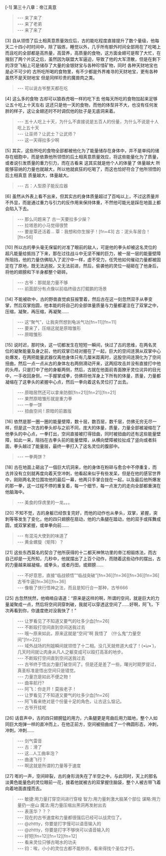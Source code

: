 
[-1] 第三十八章：帝江真意
>--- 来了来了<br>
>--- 来了老弟<br>
>--- 来了来了<br>

[3] 自从领悟了后土相真意质量效应后，古的能吃程度直接提升了数个量级，他每天二十四小时时间中，除了锻炼，睡觉以外，几乎所有额外时间全部用在了吃喝上 而且吃的全部都是高热量，高营养，高质量的食物，这方面金翅可是帮了大忙，在搜刮了两个片区之后，虽然因为联盟大军逼迫，导致了他的大军溃散，但是在剩下的浮空飞船上可是储存了大量的金银财宝与各种珍惜矿物，同时 各种天财地宝也是必不可少的 古所吃所喝的食物里，有不少都是外界难寻的天财地宝，更有各种虽然不是天财地宝 但是同样珍贵的魔兽肉之类。
>--- 可以说古爷整天都在吃<br>

[4] 这么多的食物 古却可以狼吞虎咽一样的吃下去 他每天所吃的食物加起来足够让五十吃上十天左右 这还只是他一天的食物，而他的体型并不大，也没有任何发胖的样子，这让金翅还时不时调侃他的肚子是无底洞来着。
>--- 五十人吃上十天，为什么不直接说是五百人的份量，为什么不说是十人吃上五十天<br>
>--- 让巫师？让武士？让武师？<br>
>--- 这一天得拉多少啊<br>

[5] 其实，这些所吃的食物全部都被他化为了能量储存在身体中，并不是单纯的储存在细胞中，而是依靠他所领悟的后土相真意质量效应，将这些能量化为了质量，或者说引发质量的重力引力，而在古看来 这其实就是他个人的体量了 体量越大 所能够容纳的力量也就越大，所以他就疯狂的吃喝了，而这也恰好符合了他所领悟的后土相真意 质量越大，体量越大。
>--- 古：人型原子能反应器<br>

[6] 虽然从外表上看不出来，但其实古的身体质量超过了百吨以上，不过这质量并不外显，而是通过重力与引力的反作用来保持体重，不然他可能光是踩在地面上都会陷入下去。
>--- 那么问题来了 古一天要拉多少屎？<br>
>--- 拉塔恩的小马觉得很赞<br>
>--- 要是覃还活着…
覃：我想和你生猴子！[fn=43]
古：泥头车居合！[fn=56]<br>

[10] 所以古的拳头毫无保留的对准了眼前的敌人，可是他的拳头却被这名灵位的超凡能量给抵挡了下来，那在过往战斗中无坚不摧的巨力，被一层一层的能量壁障所阻挡，他的力量仿佛陷入了泥泞中一样，虚不受力，任凭他如何催动力量都被固定在了原地，既无法逃脱，又无法前进，然后，偷袭他的灵位一槌砸在了他身后，将他的翅膀和下半身都整个砸碎。
>--- 古爷：那就是力量不够<br>
>--- 前面部分有点像以前临终级古打鲲鹏的场景<br>

[14] 不能被砍中，古的野兽直觉疯狂报警着，然后古在这一刻忽然双手从拳变掌，然后双掌抱圆，他本能的将自己的全部体量质量与力量都灌注在了双掌之中，压缩，凝聚，再压缩，再凝聚……
>--- 这“聚气”，让我突然想到龟派气功[fn=11][fn=11]<br>
>--- 要来了，压缩这就是原暗雏形<br>
>--- 原暗雏形<br>

[15] 说时迟，那时快，这一切都发生在短短一瞬间，快过了古的思维，在两名灵位的凝聚能量及身之前，他的双掌已经对握在了一起，巨大的空间涟漪从双掌中心处爆发，在两把能量武器仅离他身体只有几厘米距离时，这股空间涟漪化为了空间扭曲，然后一点一点从古的身体左右两侧滑动开来，这两招攻击并没有直接打中他的头颅，只是打中了他的身躯两侧，然后，古就在他面前青面獠牙灵位诧异的目光中，一手收回身侧，一手握掌成拳，仿佛将他浑身上下所有的体量，质量，力量都凝缩在了这拳头的紧握中心点，然后一拳向着这名灵位打了出去。
>--- 原暗居然还可以拿来防御[fn=21][fn=21][fn=21]<br>
>--- 果然原暗雏形就是重力拳<br>
>--- 一拳一饼<br>
>--- 扭曲空间 ! 原暗的前置版<br>

[16] 依然是那一圈一圈的能量壁障，数十层，数百层，数千层，仿佛无穷无尽一样，但是这一次古的拳头却与之前不同，庞大的体量，质量，力量全部被凝缩在了他拳头的中心点，一拳打出，空间直接被打得扭曲，同时被扭曲的还有这些能量壁障，如此一来，阻挡在古拳头前的能量壁障，从横向壁障被拉扯成了竖向或者斜面，拳头越过了能量层，最终一拳打入了这名灵位的腹部中。
>--- 一拳两饼？<br>

[18] 古在地面上砸出了一個巨大坑洞来，他的身体在粉碎与愈合中不停重复，而古并没有立刻就再度向着天空冲刺，他看起来似乎有些发呆，但是在他的感官世界中，刚刚两名灵位围攻他的最后一幕，他两只手掌合拢在一起，以及最后他所爆发的那一拳，这一过程不停的重复着，每一个细节，每一点发力的走向全部都重演在他脑海中。
>--- 美食的俘虏里的一龙。。。<br>

[20] 不知不觉，古的身躯已经恢复完好，而他的动作也从拳头，双掌，紧握，突刺等等发生了变化，他的四只翅膀在扇动，他的六条腿在踏动，他的双手或挥舞成圆，或双掌紧握，或单拳向前……
>--- 有混沌大使到的味道了<br>
>--- 黄金螺旋（矩阵）？<br>

[21] 这些东西莫名的契合了他所获得的十二都天神煞功里的帝江相锻炼法，而古自己却是一无所知，几秒中，他就摆出了上百个动作，而随着这些动作的摆出，古的力量越来越凝缩，或拳头，或者丹田，或翅膀……
>--- 不好意思，直接“临战顿悟”“临战突破”[fn=36][fn=36][fn=36][fn=36]古爷牛逼[fn=36][fn=36]<br>
>--- 像极了侠行悟神之法，而且是知行合一那种，古爷666<br>

[25] 古忽然恍然，他喃喃自语道：“原来是这样的啊，所谓的空间，就是巨大的力量凝聚成一点，然后将空间洞穿刺破，我就可以穿透这空间了……好啊，阿飞，下次再看到你，你速度绝对没我快了！”
>--- 让罗看见了不知道又要气的吐多少血[fn=26]<br>
>--- 不断殴打空间直到空间送我过去<br>
>--- 哦～原来如此，原来这就是“空间”啊  我悟了 （什么鬼“力量空间”[fn=22]）<br>
>--- 域外战场的刑姐瞬间就领悟了十二相。没几天就修道大成了！(•́ω•̀ )，几天时间就让肉身从凡人之躯变成可以殴打高圣的地步。<br>
>--- 不断殴打空间直到空间送我过去<br>
>--- 古爷终于悟出力量打破空间了。但是还是差了一些。曙光时期罗提过，真圣标准是悟出空间只是错觉。<br>
>--- 力量岂是如此不便之物！<br>
>--- 曲率航行?<br>
>--- 阿飞：你走开！莫挨老子！<br>
>--- 让罗看见了不知道又要气的吐多少血[fn=26]<br>
>--- 阿飞看来绝对是个份量十足的角色，让古这么惦记。<br>
>--- 古爷开挂呢<br>

[26] 话音声中，古的四只翅膀猛的用力，六条腿更是弯曲后用力踏地，整个人如同巨大炮弹一样的直冲而上，在他正前方，空间被扭曲成了一个椭圆形态，冲刺，冲刺，冲刺……
>--- 剑气雷音<br>
>--- 古：滑了<br>
>--- 这…人工曲率泡？<br>
>--- 曲速飞行？<br>
>--- 啊这就是所谓的力量等于速度<br>

[27] 嘭的一声，空间碎裂，古的身形消失在了半空之中，与此同时，天上的那名淡黄色能量色的灵位眼前一花，接着他就被古的双掌握住脑袋，整个人被古带飞着向着地面直撞而去。
>--- 敏捷:用力量打穿空间进行穿梭
智力:用力量刺激大脑某个部位
谋略:用力量扔一座山
魔法:用力量压缩出黑洞再发射出去<br>
>--- 表莲华？？？<br>
>--- 现在的古爷速度和力量都很强后已经可以战灵位了。<br>
>--- @zhttty，你要是打字慢可以语音输入的<br>
>--- @zhttty，你要是打字不够快可以语音输入的<br>
>--- 好短[fn=12][fn=12][fn=12]<br>
>--- 看来灵位只够古喝水的功夫<br>
>--- 钧：唉，小小的灵位古都不能秒杀，看来得找个圣位才行。<br>
